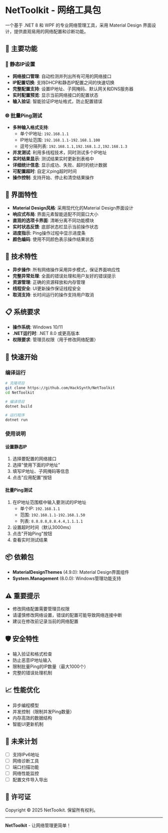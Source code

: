 # NetToolkit - 网络工具包

一个基于 .NET 8 和 WPF 的专业网络管理工具，采用 Material Design 界面设计，提供直观易用的网络配置和诊断功能。

## 🚀 主要功能

### 📡 静态IP设置
- **网络接口管理**: 自动检测并列出所有可用的网络接口
- **IP配置切换**: 支持DHCP和静态IP配置之间的快速切换
- **完整配置支持**: 设置IP地址、子网掩码、默认网关和DNS服务器
- **实时配置预览**: 显示当前网络接口的配置状态
- **输入验证**: 智能验证IP地址格式，防止配置错误

### 🌐 批量Ping测试
- **多种输入格式支持**:
  - 单个IP地址: `192.168.1.1`
  - IP地址范围: `192.168.1.1-192.168.1.100`
  - 逗号分隔列表: `192.168.1.1,192.168.1.2,192.168.1.3`
- **并发测试**: 利用多线程技术，同时测试多个IP地址
- **实时结果显示**: 测试结果实时更新到表格中
- **详细统计信息**: 显示成功、失败、超时的统计数据
- **可配置超时**: 自定义ping超时时间
- **操作控制**: 支持开始、停止和清空结果操作

## 🎨 界面特性

- **Material Design风格**: 采用现代化的Material Design界面设计
- **响应式布局**: 界面元素智能适配不同窗口大小
- **直观的选项卡界面**: 清晰分离不同功能模块
- **实时状态反馈**: 底部状态栏显示当前操作状态
- **进度指示**: Ping操作过程中显示进度条
- **颜色编码**: 使用不同颜色表示操作结果状态

## 🔧 技术特性

- **异步操作**: 所有网络操作采用异步模式，保证界面响应性
- **完整异常处理**: 全面的错误处理和用户友好的错误提示
- **资源管理**: 正确的资源释放和内存管理
- **线程安全**: UI更新操作保证线程安全
- **取消支持**: 长时间运行的操作支持用户取消

## 📋 系统要求

- **操作系统**: Windows 10/11
- **.NET运行时**: .NET 8.0 或更高版本
- **权限要求**: 管理员权限（用于修改网络配置）

## 🚀 快速开始

### 编译运行
```bash
# 克隆项目
git clone https://github.com/HackSynth/NetToolkit
cd NetToolkit

# 编译项目
dotnet build

# 运行程序
dotnet run
```

### 使用说明

#### 设置静态IP
1. 选择要配置的网络接口
2. 选择"使用下面的IP地址"
3. 填写IP地址、子网掩码等信息
4. 点击"应用配置"按钮

#### 批量Ping测试
1. 在IP地址范围框中输入要测试的IP地址
   - 单个IP: `192.168.1.1`
   - 范围: `192.168.1.1-192.168.1.50`
   - 列表: `8.8.8.8,8.8.4.4,1.1.1.1`
2. 设置超时时间（默认3000ms）
3. 点击"开始Ping"按钮
4. 查看实时测试结果

## 📦 依赖包

- **MaterialDesignThemes** (4.9.0): Material Design界面组件
- **System.Management** (8.0.0): Windows管理功能支持

## ⚠️ 重要提示

- 修改网络配置需要管理员权限
- 请谨慎修改网络设置，错误的配置可能导致网络连接中断
- 建议在修改前记录当前的网络配置

## 🛡️ 安全特性

- 输入验证和格式检查
- 防止恶意IP地址输入
- 限制批量Ping的IP数量（最大1000个）
- 完整的错误处理机制

## 📈 性能优化

- 异步编程模型
- 并发控制（限制并发Ping数量）
- 内存高效的数据结构
- 智能UI更新机制

## 🔮 未来计划

- [ ] 支持IPv6地址
- [ ] 网络诊断工具
- [ ] 端口扫描功能
- [ ] 网络性能监控
- [ ] 配置文件导入导出

## 📄 许可证

Copyright © 2025 NetToolkit. 保留所有权利。

---

**NetToolkit** - 让网络管理更简单！
